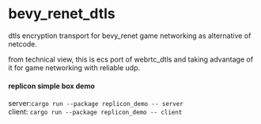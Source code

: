 # bevy_renet_dtls
dtls encryption transport for bevy_renet game networking as alternative of netcode.  

from technical view, this is ecs port of webrtc_dtls and taking advantage of it for game networking with reliable udp.  

#### replicon simple box demo  
server:`cargo run --package replicon_demo -- server`  
client: `cargo run --package replicon_demo -- client`  
